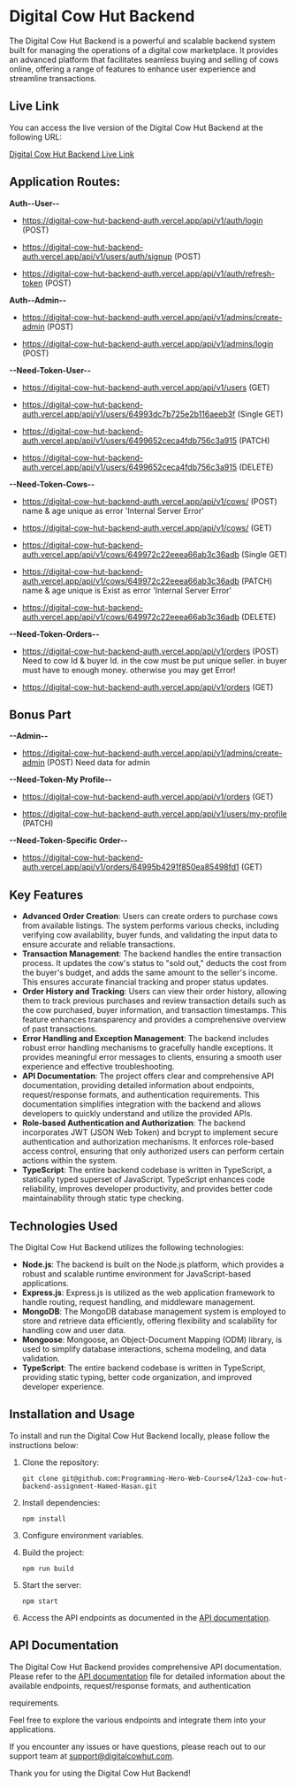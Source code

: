 # Digital Cow Hut Backend

The Digital Cow Hut Backend is a powerful and scalable backend system built for managing the operations of a digital cow marketplace. It provides an advanced platform that facilitates seamless buying and selling of cows online, offering a range of features to enhance user experience and streamline transactions.

## Live Link

You can access the live version of the Digital Cow Hut Backend at the following URL:

[Digital Cow Hut Backend Live Link](https://digital-cow-hut-backend-auth.vercel.app/api/v1)




## Application Routes:
**Auth--User--**


- https://digital-cow-hut-backend-auth.vercel.app/api/v1/auth/login (POST)

- https://digital-cow-hut-backend-auth.vercel.app/api/v1/users/auth/signup (POST)

- https://digital-cow-hut-backend-auth.vercel.app/api/v1/auth/refresh-token (POST)


**Auth--Admin--**

- https://digital-cow-hut-backend-auth.vercel.app/api/v1/admins/create-admin (POST)

- https://digital-cow-hut-backend-auth.vercel.app/api/v1/admins/login (POST)


**--Need-Token-User--**

- https://digital-cow-hut-backend-auth.vercel.app/api/v1/users (GET)

- https://digital-cow-hut-backend-auth.vercel.app/api/v1/users/64993dc7b725e2b116aeeb3f (Single GET)

- https://digital-cow-hut-backend-auth.vercel.app/api/v1/users/6499652ceca4fdb756c3a915 (PATCH)

- https://digital-cow-hut-backend-auth.vercel.app/api/v1/users/6499652ceca4fdb756c3a915 (DELETE)


**--Need-Token-Cows--**

- https://digital-cow-hut-backend-auth.vercel.app/api/v1/cows/ (POST) name & age unique as error 'Internal Server Error'

- https://digital-cow-hut-backend-auth.vercel.app/api/v1/cows/ (GET)

- https://digital-cow-hut-backend-auth.vercel.app/api/v1/cows/649972c22eeea66ab3c36adb (Single GET) 

- https://digital-cow-hut-backend-auth.vercel.app/api/v1/cows/649972c22eeea66ab3c36adb (PATCH) name & age unique is Exist as error 'Internal Server Error'

- https://digital-cow-hut-backend-auth.vercel.app/api/v1/cows/649972c22eeea66ab3c36adb (DELETE) 


**--Need-Token-Orders--**

- https://digital-cow-hut-backend-auth.vercel.app/api/v1/orders (POST) Need to cow Id & buyer Id. in the cow must be put unique seller. in buyer must have to enough money. otherwise you may get Error!

- https://digital-cow-hut-backend-auth.vercel.app/api/v1/orders (GET)


## Bonus Part


**--Admin--**

- https://digital-cow-hut-backend-auth.vercel.app/api/v1/admins/create-admin (POST) Need data for admin

**--Need-Token-My Profile--**

- https://digital-cow-hut-backend-auth.vercel.app/api/v1/orders (GET)

- https://digital-cow-hut-backend-auth.vercel.app/api/v1/users/my-profile (PATCH)


**--Need-Token-Specific Order--**

- https://digital-cow-hut-backend-auth.vercel.app/api/v1/orders/64995b4291f850ea85498fd1 (GET)





## Key Features

- **Advanced Order Creation**: Users can create orders to purchase cows from available listings. The system performs various checks, including verifying cow availability, buyer funds, and validating the input data to ensure accurate and reliable transactions.
- **Transaction Management**: The backend handles the entire transaction process. It updates the cow's status to "sold out," deducts the cost from the buyer's budget, and adds the same amount to the seller's income. This ensures accurate financial tracking and proper status updates.
- **Order History and Tracking**: Users can view their order history, allowing them to track previous purchases and review transaction details such as the cow purchased, buyer information, and transaction timestamps. This feature enhances transparency and provides a comprehensive overview of past transactions.
- **Error Handling and Exception Management**: The backend includes robust error handling mechanisms to gracefully handle exceptions. It provides meaningful error messages to clients, ensuring a smooth user experience and effective troubleshooting.
- **API Documentation**: The project offers clear and comprehensive API documentation, providing detailed information about endpoints, request/response formats, and authentication requirements. This documentation simplifies integration with the backend and allows developers to quickly understand and utilize the provided APIs.
- **Role-based Authentication and Authorization**: The backend incorporates JWT (JSON Web Token) and bcrypt to implement secure authentication and authorization mechanisms. It enforces role-based access control, ensuring that only authorized users can perform certain actions within the system.
- **TypeScript**: The entire backend codebase is written in TypeScript, a statically typed superset of JavaScript. TypeScript enhances code reliability, improves developer productivity, and provides better code maintainability through static type checking.

## Technologies Used

The Digital Cow Hut Backend utilizes the following technologies:

- **Node.js**: The backend is built on the Node.js platform, which provides a robust and scalable runtime environment for JavaScript-based applications.
- **Express.js**: Express.js is utilized as the web application framework to handle routing, request handling, and middleware management.
- **MongoDB**: The MongoDB database management system is employed to store and retrieve data efficiently, offering flexibility and scalability for handling cow and user data.
- **Mongoose**: Mongoose, an Object-Document Mapping (ODM) library, is used to simplify database interactions, schema modeling, and data validation.
- **TypeScript**: The entire backend codebase is written in TypeScript, providing static typing, better code organization, and improved developer experience.

## Installation and Usage

To install and run the Digital Cow Hut Backend locally, please follow the instructions below:

1. Clone the repository:
   ```
   git clone git@github.com:Programming-Hero-Web-Course4/l2a3-cow-hut-backend-assignment-Hamed-Hasan.git
   ```

2. Install dependencies:
   ```
   npm install
   ```

3. Configure environment variables.

4. Build the project:
   ```
   npm run build
   ```

5. Start the server:
   ```
   npm start
   ```

6. Access the API endpoints as documented in the [API documentation](#api-documentation).

## API Documentation

The Digital Cow Hut Backend provides comprehensive API documentation. Please refer to the [API documentation](API_DOCUMENTATION.md) file for detailed information about the available endpoints, request/response formats, and authentication

 requirements.

Feel free to explore the various endpoints and integrate them into your applications.

If you encounter any issues or have questions, please reach out to our support team at support@digitalcowhut.com.

Thank you for using the Digital Cow Hut Backend!